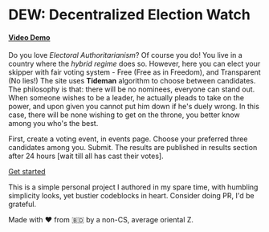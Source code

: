 # DEW: Decentralized Election Watch
#### [Video Demo](https://youtu.be/Gqtz2I8H-YY)

Do you love *Electoral Authoritarianism*? Of course you do! You live in a country where the *hybrid regime* does so.
However, here you can elect your skipper with fair voting system - Free (Free as in Freedom), and Transparent (No lies!)
The site uses **Tideman** algorithm to choose between candidates. The philosophy is that: there will be no nominees, everyone can stand out. When someone wishes to be a leader, he actually pleads to take on the power, and upon given you cannot put him down if he's duely wrong. In this case, there will be none wishing to get on the throne, you better know among you who's the best.

First, create a voting event, in events page. Choose your preferred three candidates among you. Submit. The results are published in results section after 24 hours [wait till all has cast their votes].

[Get started](https://swan-sweet-maggot.ngrok-free.app/)

This is a simple personal project I authored in my spare time, with humbling simplicity looks, yet bustier codeblocks in heart. Consider doing PR, I'd be grateful.

Made with :heart: from 🇧🇩
by a non-CS, average oriental Z.
